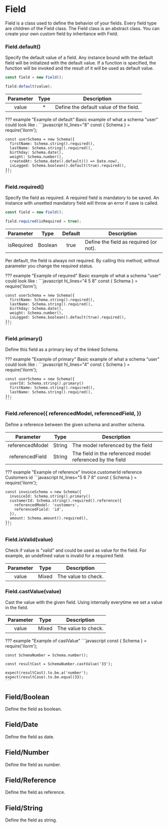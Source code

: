 # Field
Field is a class used to define the behavior of your fields. Every field type
are children of the Field class. The Field class is an abstract class.
You can create your own custom field by inheritance with Field.

### Field.default()
Specify the default value of a field. Any instance bound with the default field will be initialized with the default
value. If a function is specified, the function will be invoked and the result of it will be used as default value.
```javascript
const field = new Field();

field.default(value);
```

| Parameter        | Type    | Description              |
|:----------------:|:-------:| ------------------------ |
| value | *  | Define the default value of the field. |

??? example "Example of default"
    Basic example of what a schema "user" could look like :
    ```javascript hl_lines="8"
    const { Schema } = require('ilorm');
    
    const userSchema = new Schema({
      firstName: Schema.string().required(),
      lastName: Schema.string().required(),
      birthday: Schema.date(),
      weight: Schema.number(),
      createdAt: Schema.date().default(() => Date.now),
      isLogged: Schema.boolean().default(true).required(),
    });
    ```

### Field.required()
Specify the field as required. A required field is mandatory to be saved.
An instance with unsetted mandatory field will throw an error if save is called.
```javascript
const field = new Field();

field.required(isRequired = true);
```

| Parameter        | Type    | Default | Description              |
|:----------------:|:-------:|:-------:| ------------------------ |
| isRequired | Boolean  | true | Define the field as required (or not). |

Per default, the field is always not required. By calling this method, without parameter
you change the required status.

??? example "Example of required"
    Basic example of what a schema "user" could look like :
    ```javascript hl_lines="4 5 8"
    const { Schema } = require('ilorm');
    
    const userSchema = new Schema({
      firstName: Schema.string().required(),
      lastName: Schema.string().required(),
      birthday: Schema.date(),
      weight: Schema.number(),
      isLogged: Schema.boolean().default(true).required(),
    });
    ```

### Field.primary()
Define this field as a primary key of the linked Schema.

??? example "Example of primary"
    Basic example of what a schema "user" could look like :
    ```javascript hl_lines="4"
    const { Schema } = require('ilorm');
    
    const userSchema = new Schema({
      userId: Schema.string().primary()
      firstName: Schema.string().required(),
      lastName: Schema.string().required(),
    });
    ```

### Field.reference({ referencedModel, referencedField, })
Define a reference between the given schema and another schema.

| Parameter        | Type   | Description              |
|:----------------:|:-------:| ------------------------ |
| referencedModel | String  | The model referenced by the field |
| referencedField | String  | The field in the referenced model referenced by the field |

??? example "Example of reference"
    Invoice.customerId reference Customers id
    ```javascript hl_lines="5 6 7 8"
    const { Schema } = require('ilorm');
    
    const invoiceSchema = new Schema({
      invoiceId: Schema.string().primary()
      customerId: Schema.string().required().reference({
        referencedModel: 'customers',
        referencedField: 'id',
      }),
      amount: Schema.amount().required(),
    });
    ```

### Field.isValid(value)
Check if value is "valid" and could be used as value for the field.
For example, an undefined value is invalid for a required field.

| Parameter        | Type   | Description              |
|:----------------:|:-------:| ------------------------ |
| value | Mixed  | The value to check. |

### Field.castValue(value)
Cast the value with the given field. Using internally everytime we set a value in the field.

| Parameter        | Type   | Description              |
|:----------------:|:-------:| ------------------------ |
| value | Mixed  | The value to check. |

??? example "Example of castValue"
    ```javascript
    const { Schema } = require('ilorm');
    
    const SchemaNumber = Schema.number();
    
    const resultCast = SchemaNumber.castValue('33');
    
    expect(resultCast).to.be.a('number');
    expect(resultCase).to.be.equal(33);
    ```

## Field/Boolean
Define the field as boolean.

## Field/Date
Define the field as date.

## Field/Number
Define the field as number.

## Field/Reference
Define the field as reference.

## Field/String
Define the field as string.
